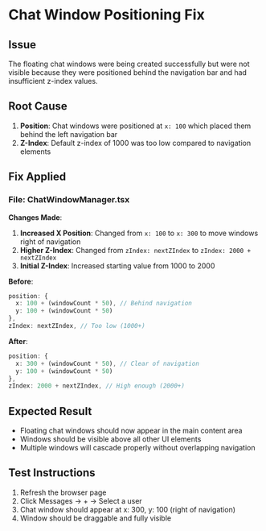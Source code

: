 # Chat Window Positioning Fix

## Issue
The floating chat windows were being created successfully but were not visible because they were positioned behind the navigation bar and had insufficient z-index values.

## Root Cause
1. **Position**: Chat windows were positioned at `x: 100` which placed them behind the left navigation bar
2. **Z-Index**: Default z-index of 1000 was too low compared to navigation elements

## Fix Applied

### File: ChatWindowManager.tsx

**Changes Made**:
1. **Increased X Position**: Changed from `x: 100` to `x: 300` to move windows right of navigation
2. **Higher Z-Index**: Changed from `zIndex: nextZIndex` to `zIndex: 2000 + nextZIndex`
3. **Initial Z-Index**: Increased starting value from 1000 to 2000

**Before**:
```typescript
position: { 
  x: 100 + (windowCount * 50), // Behind navigation
  y: 100 + (windowCount * 50) 
},
zIndex: nextZIndex, // Too low (1000+)
```

**After**:
```typescript
position: { 
  x: 300 + (windowCount * 50), // Clear of navigation
  y: 100 + (windowCount * 50) 
},
zIndex: 2000 + nextZIndex, // High enough (2000+)
```

## Expected Result
- Floating chat windows should now appear in the main content area
- Windows should be visible above all other UI elements
- Multiple windows will cascade properly without overlapping navigation

## Test Instructions
1. Refresh the browser page
2. Click Messages → + → Select a user
3. Chat window should appear at x: 300, y: 100 (right of navigation)
4. Window should be draggable and fully visible

